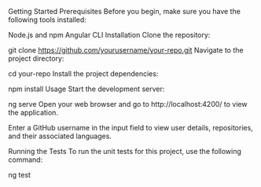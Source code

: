 Getting Started
Prerequisites
Before you begin, make sure you have the following tools installed:

Node.js and npm
Angular CLI
Installation
Clone the repository:

git clone https://github.com/yourusername/your-repo.git
Navigate to the project directory:

cd your-repo
Install the project dependencies:

npm install
Usage
Start the development server:

ng serve
Open your web browser and go to http://localhost:4200/ to view the application.

Enter a GitHub username in the input field to view user details, repositories, and their associated languages.

Running the Tests
To run the unit tests for this project, use the following command:

ng test